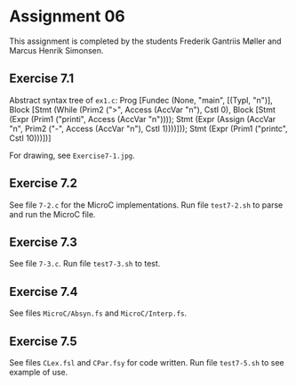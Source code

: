 # Assignment 06

This assignment is completed by the students Frederik Gantriis Møller and Marcus Henrik Simonsen.

## Exercise 7.1

Abstract syntax tree of `ex1.c`:
Prog
    [Fundec
       (None, "main", [(TypI, "n")],
        Block
          [Stmt
             (While
                (Prim2 (">", Access (AccVar "n"), CstI 0),
                 Block
                   [Stmt (Expr (Prim1 ("printi", Access (AccVar "n"))));
                    Stmt
                      (Expr
                         (Assign
                            (AccVar "n",
                             Prim2 ("-", Access (AccVar "n"), CstI 1))))]));
           Stmt (Expr (Prim1 ("printc", CstI 10)))])]

For drawing, see `Exercise7-1.jpg`.

## Exercise 7.2

See file `7-2.c` for the MicroC implementations.
Run file `test7-2.sh` to parse and run the MicroC file.

## Exercise 7.3

See file `7-3.c`.
Run file `test7-3.sh` to test.

## Exercise 7.4

See files `MicroC/Absyn.fs` and `MicroC/Interp.fs`.

## Exercise 7.5

See files `CLex.fsl` and `CPar.fsy` for code written.
Run file `test7-5.sh` to see example of use.

